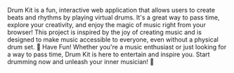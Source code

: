 Drum Kit is a fun, interactive web application that allows users to create beats and rhythms by playing virtual drums. It's a great way to pass time, explore your creativity, and enjoy the magic of music right from your browser!
This project is inspired by the joy of creating music and is designed to make music accessible to everyone, even without a physical drum set.
🥳 Have Fun!
Whether you're a music enthusiast or just looking for a way to pass time, Drum Kit is here to entertain and inspire you. Start drumming now and unleash your inner musician! 🎼
